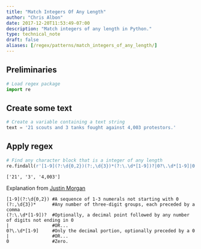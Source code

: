 ```yaml
---
title: "Match Integers Of Any Length"
author: "Chris Albon"
date: 2017-12-20T11:53:49-07:00
description: "Match integers of any length in Python."
type: technical_note
draft: false
aliases: [/regex/patterns/match_integers_of_any_length/]
---
```

## Preliminaries


```python
# Load regex package
import re
```

## Create some text


```python
# Create a variable containing a text string
text = '21 scouts and 3 tanks fought against 4,003 protestors.'
```

## Apply regex


```python
# Find any character block that is a integer of any length
re.findall(r'[1-9](?:\d{0,2})(?:,\d{3})*(?:\.\d*[1-9])?|0?\.\d*[1-9]|0', text)
```




    ['21', '3', '4,003']



Explanation from [Justin Morgan](http://stackoverflow.com/users/399649/justin-morgan)

    [1-9](?:\d{0,2}) #A sequence of 1-3 numerals not starting with 0
    (?:,\d{3})*      #Any number of three-digit groups, each preceded by a comma
    (?:\.\d*[1-9])?  #Optionally, a decimal point followed by any number of digits not ending in 0
    |                #OR...
    0?\.\d*[1-9]     #Only the decimal portion, optionally preceded by a 0
    |                #OR...
    0                #Zero.
